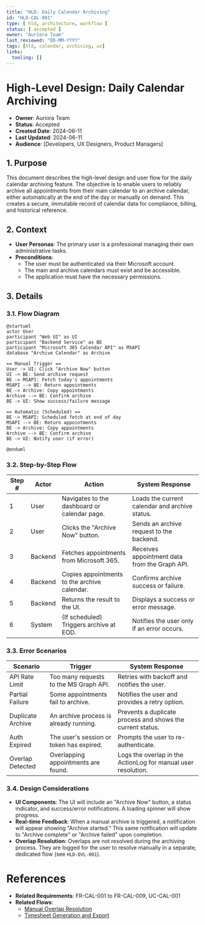 ```yaml
---
title: "HLD: Daily Calendar Archiving"
id: "HLD-CAL-001"
type: [ hld, architecture, workflow ]
status: [ accepted ]
owner: "Auriora Team"
last_reviewed: "DD-MM-YYYY"
tags: [hld, calendar, archiving, ux]
links:
  tooling: []
---
```


# High-Level Design: Daily Calendar Archiving

- **Owner**: Auriora Team
- **Status**: Accepted
- **Created Date**: 2024-06-11
- **Last Updated**: 2024-06-11
- **Audience**: [Developers, UX Designers, Product Managers]

## 1. Purpose

This document describes the high-level design and user flow for the daily calendar archiving feature. The objective is to enable users to reliably archive all appointments from their main calendar to an archive calendar, either automatically at the end of the day or manually on demand. This creates a secure, immutable record of calendar data for compliance, billing, and historical reference.

## 2. Context

- **User Personas**: The primary user is a professional managing their own administrative tasks.
- **Preconditions**:
  - The user must be authenticated via their Microsoft account.
  - The main and archive calendars must exist and be accessible.
  - The application must have the necessary permissions.

## 3. Details

### 3.1. Flow Diagram

```mermaid
@startuml
actor User
participant "Web UI" as UI
participant "Backend Service" as BE
participant "Microsoft 365 Calendar API" as MSAPI
database "Archive Calendar" as Archive

== Manual Trigger ==
User -> UI: Click "Archive Now" button
UI -> BE: Send archive request
BE -> MSAPI: Fetch today's appointments
MSAPI --> BE: Return appointments
BE -> Archive: Copy appointments
Archive --> BE: Confirm archive
BE -> UI: Show success/failure message

== Automatic (Scheduled) ==
BE -> MSAPI: Scheduled fetch at end of day
MSAPI --> BE: Return appointments
BE -> Archive: Copy appointments
Archive --> BE: Confirm archive
BE -> UI: Notify user (if error)

@enduml
```

### 3.2. Step-by-Step Flow

| Step # | Actor   | Action                                      | System Response                                      |
|--------|---------|---------------------------------------------|------------------------------------------------------|
| 1      | User    | Navigates to the dashboard or calendar page.| Loads the current calendar and archive status.       |
| 2      | User    | Clicks the "Archive Now" button.            | Sends an archive request to the backend.             |
| 3      | Backend | Fetches appointments from Microsoft 365.    | Receives appointment data from the Graph API.        |
| 4      | Backend | Copies appointments to the archive calendar.| Confirms archive success or failure.                 |
| 5      | Backend | Returns the result to the UI.               | Displays a success or error message.                 |
| 6      | System  | (If scheduled) Triggers archive at EOD.     | Notifies the user only if an error occurs.           |

### 3.3. Error Scenarios

| Scenario           | Trigger                                     | System Response                                                    |
|--------------------|---------------------------------------------|--------------------------------------------------------------------|
| API Rate Limit     | Too many requests to the MS Graph API.      | Retries with backoff and notifies the user.                        |
| Partial Failure    | Some appointments fail to archive.          | Notifies the user and provides a retry option.                     |
| Duplicate Archive  | An archive process is already running.      | Prevents a duplicate process and shows the current status.         |
| Auth Expired       | The user's session or token has expired.    | Prompts the user to re-authenticate.                               |
| Overlap Detected   | Overlapping appointments are found.         | Logs the overlap in the ActionLog for manual user resolution.      |

### 3.4. Design Considerations

- **UI Components**: The UI will include an "Archive Now" button, a status indicator, and success/error notifications. A loading spinner will show progress.
- **Real-time Feedback**: When a manual archive is triggered, a notification will appear showing "Archive started." This same notification will update to "Archive complete" or "Archive failed" upon completion.
- **Overlap Resolution**: Overlaps are not resolved during the archiving process. They are logged for the user to resolve manually in a separate, dedicated flow (see `HLD-OVL-001`).

# References

- **Related Requirements**: FR-CAL-001 to FR-CAL-009, UC-CAL-001
- **Related Flows**:
  - [Manual Overlap Resolution](HLD-OVL-001-Manual-Overlap-Resolution-and-Chat.md)
  - [Timesheet Generation and Export](HLD-BIL-001-Timesheet-Generation-and-Export.md)
